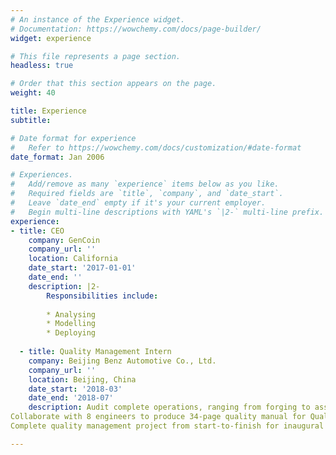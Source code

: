 ```yaml
---
# An instance of the Experience widget.
# Documentation: https://wowchemy.com/docs/page-builder/
widget: experience

# This file represents a page section.
headless: true

# Order that this section appears on the page.
weight: 40

title: Experience
subtitle:

# Date format for experience
#   Refer to https://wowchemy.com/docs/customization/#date-format
date_format: Jan 2006

# Experiences.
#   Add/remove as many `experience` items below as you like.
#   Required fields are `title`, `company`, and `date_start`.
#   Leave `date_end` empty if it's your current employer.
#   Begin multi-line descriptions with YAML's `|2-` multi-line prefix.
experience:
- title: CEO
    company: GenCoin
    company_url: ''
    location: California
    date_start: '2017-01-01'
    date_end: ''
    description: |2-
        Responsibilities include:
        
        * Analysing
        * Modelling
        * Deploying
        
  - title: Quality Management Intern
    company: Beijing Benz Automotive Co., Ltd.
    company_url: ''
    location: Beijing, China
    date_start: '2018-03'
    date_end: '2018-07'
    description: Audit complete operations, ranging from forging to assembly for entire manufacturing process
Collaborate with 8 engineers to produce 34-page quality manual for Quality Management Department
Complete quality management project from start-to-finish for inaugural model of Mercedes "GLC-L" for Chinese market

---
```

